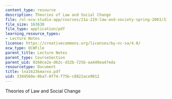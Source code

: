 ```yaml
---
content_type: resource
description: Theories of Law and Social Change
file: /ol-ocw-studio-app/courses/21a-219-law-and-society-spring-2003/3304560e0ba70f74f75bc8822ace9012_lna1623kmarxo.pdf
file_size: 163638
file_type: application/pdf
learning_resource_types:
- Lecture Notes
license: https://creativecommons.org/licenses/by-nc-sa/4.0/
ocw_type: OCWFile
parent_title: Lecture Notes
parent_type: CourseSection
parent_uid: 0260ce2e-d02c-d32b-725b-aa449ea47eda
resourcetype: Document
title: lna1623kmarxo.pdf
uid: 3304560e-0ba7-0f74-f75b-c8822ace9012
---
```

Theories of Law and Social Change